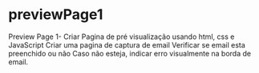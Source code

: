 # previewPage1
Preview Page 1- Criar Pagina de pré visualização usando html, css e JavaScript
Criar uma pagina de captura de email
Verificar se email esta preenchido ou não
Caso não esteja, indicar erro visualmente na borda de email.

